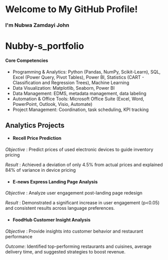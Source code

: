 # Welcome to My GitHub Profile!
### I'm Nubwa Zamdayi John

# Nubby-s_portfolio

#### Core Competencies
- Programming & Analytics: Python (Pandas, NumPy, Scikit-Learn), SQL, Excel (Power Query, Pivot Tables), Power BI, Statistics (CART - Classification and Regression Trees), Machine Learning
- Data Visualization: Matplotlib, Seaborn, Power BI
- Data Management: EDMS, metadata management, data labeling
- Automation & Office Tools: Microsoft Office Suite (Excel, Word, PowerPoint, Outlook, Visio, Automate)
- Project Management: Coordination, task scheduling, KPI tracking

## Analytics Projects

- #### Recell Price Prediction
*Objective* : Predict prices of used electronic devices to guide inventory pricing

*Result* : Achieved a deviation of only 4.5% from actual prices and explained 84% of variance in device pricing

- #### E-news Express Landing Page Analysis
*Objective* : Analyze user engagement post-landing page redesign

*Result* : Demonstrated a significant increase in user engagement (p<0.05) and consistent results across language preferences.

- #### FoodHub Customer Insight Analysis
*Objective* : Provide insights into customer behavior and restaurant performance

*Outcome*: Identified top-performing restaurants and cuisines, average delivery time, and suggested strategies to boost revenue.



